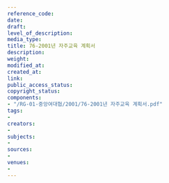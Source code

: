 ```yaml
---
reference_code: 
date: 
draft: 
level_of_description: 
media_type: 
title: 76-2001년 자주교육 계획서
description: 
weight: 
modified_at: 
created_at: 
link: 
public_access_status: 
copyright_status: 
components:
- "/RG-01-중앙여대협/2001/76-2001년 자주교육 계획서.pdf"
tags:
- 
creators:
- 
subjects:
- 
sources:
- 
venues:
- 
---
```

